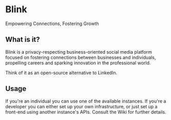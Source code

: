 

# Blink
Empowering Connections, Fostering Growth

## What is it?
Blink is a privacy-respecting business-oriented social media platform focused on fostering connections between businesses and individuals, propelling careers and sparking innovation in the professional world.

Think of it as an open-source alternative to LinkedIn.

## Usage
If you're an individual you can use one of the available instances.
If you're a developer you can either set up your own infrastructure, or just set up a front-end using another instance's APIs. Consult the Wiki for further details.
